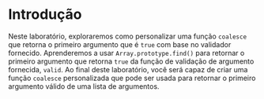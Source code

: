 # Introdução

Neste laboratório, exploraremos como personalizar uma função `coalesce` que retorna o primeiro argumento que é `true` com base no validador fornecido. Aprenderemos a usar `Array.prototype.find()` para retornar o primeiro argumento que retorna `true` da função de validação de argumento fornecida, `valid`. Ao final deste laboratório, você será capaz de criar uma função `coalesce` personalizada que pode ser usada para retornar o primeiro argumento válido de uma lista de argumentos.
